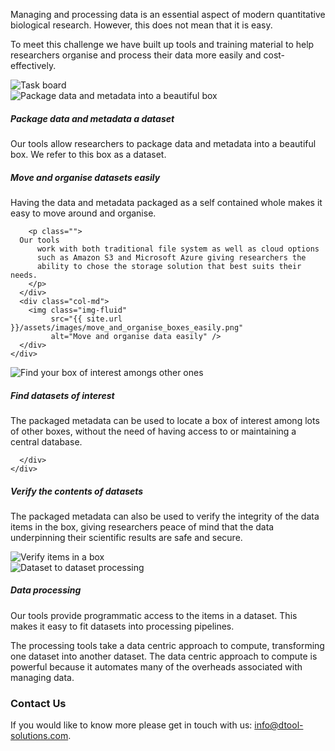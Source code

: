 <div class="container">
  <div class="row mb-5">
    <div class="col-md-5 lead align-self-center">
    <p>
      Managing and processing data is an essential aspect of modern quantitative
      biological research. However, this does not mean that it is easy.
    </p>
    <p>
      To meet this challenge we have built up tools and training material to help
      researchers organise and process their data more easily and cost-effectively.
    </p>
    </div>
    <div class="col-md-7">
      <img class="img-fluid rounded"
           src="{{ site.url }}/assets/images/TaskBoard.png"
           alt="Task board" />
    </div>
  </div>
</div>

<div class="container-fluid bg-light">
  <div class="container py-5">
     <div class="row">
       <div class="col-md">
         <img class="img-fluid"
              src="{{ site.url }}/assets/images/package_data_and_metadata_into_beautiful_box.png"
              alt="Package data and metadata into a beautiful box" />
       </div>
       <div class="col-md align-self-center">
         <h5>Package data and metadata a dataset</h5>
         <p class="">
           Our tools allow researchers to package data and metadata
           into a beautiful box. We refer to this box as a dataset.
         </p>
       </div>
     </div>
  </div>
</div>

<div class="container-fluid">
  <div class="container py-5">
    <div class="row">
      <div class="col-md align-self-center">
        <h5>Move and organise datasets easily</h5>
        <p class="">
          Having the data and metadata packaged as a self contained whole
          makes it easy to move around and organise.
	</p>

        <p class="">
	  Our tools
          work with both traditional file system as well as cloud options
          such as Amazon S3 and Microsoft Azure giving researchers the
          ability to chose the storage solution that best suits their needs.
        </p>
      </div>
      <div class="col-md">
        <img class="img-fluid"
             src="{{ site.url }}/assets/images/move_and_organise_boxes_easily.png"
             alt="Move and organise data easily" />
      </div>
    </div>
  </div>
</div>

<div class="container-fluid bg-light">
  <div class="container py-5">
    <div class="row">
      <div class="col-md">
        <img class="img-fluid"
             src="{{ site.url }}/assets/images/find_your_box_in_a_collection_of_boxes.png"
             alt="Find your box of interest amongs other ones" />
      </div>
      <div class="col-md align-self-center">
        <h5>Find datasets of interest</h5>
        <p class="">
          The packaged metadata can be used to locate a box of interest among lots of
	  other boxes, without the need of having access to or maintaining a
          central database.
        </p>

      </div>
    </div>
  </div>
</div>

<div class="container-fluid">
  <div class="container py-5">
    <div class="row">
      <div class="col-md align-self-center">
        <h5>Verify the contents of datasets</h5>
        <p class="">
          The packaged metadata can also be used to verify the integrity of the data
          items in the box, giving researchers peace of mind that the data underpinning
          their scientific results are safe and secure.
        </p>
      </div>
      <div class="col-md">
        <img class="img-fluid"
             src="{{ site.url }}/assets/images/verify_items_in_box.png"
             alt="Verify items in a box" />
      </div>
    </div>
  </div>
</div>

<div class="container-fluid bg-light">
  <div class="container py-5">
    <div class="row">
      <div class="col-md">
        <img class="img-fluid"
             src="{{ site.url }}/assets/images/dataset_to_dataset_processing.png"
             alt="Dataset to dataset processing" />
      </div>
      <div class="col-md align-self-center">
        <h5>Data processing</h5>
        <p class="img-fluid">
          Our tools provide programmatic access to the items in a dataset. This makes it
          easy to fit datasets into processing pipelines.
        </p>
        <p class="">
          The processing tools take a data centric approach to compute,
          transforming one dataset into another dataset. The data centric approach
          to compute is powerful because it automates many of the overheads associated
          with managing data.
        </p>
      </div>
    </div>
  </div>
</div>

<div class="container py-5">
  <h3>Contact Us</h3>
  <p>
    If you would like to know more please get in touch with us:
    <a href="mailto:info@dtool-solutions.com">info@dtool-solutions.com</a>.
  </p>
</div>

